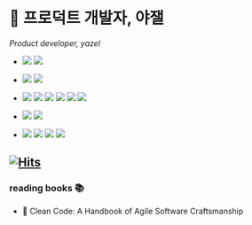 # 🌹 프로덕트 개발자, 야잴
_Product developer, yazel_



- <img src="https://img.shields.io/badge/React-61DAFB?style=flat-square&logo=React&logoColor=white"/> <img src="https://img.shields.io/badge/Next-000000?style=flat-square&logo=Next.js&logoColor=white"/>  

- <img src="https://img.shields.io/badge/JS-F7DF1E?style=flat-square&logo=Javascript&logoColor=black"/> <img src="https://img.shields.io/badge/TS-3178C6?style=flat-square&logo=TypeScript&logoColor=white"/>

- <img src="https://img.shields.io/badge/Redux-764ABC?style=flat-square&logo=Redux&logoColor=white"/> <img src="https://img.shields.io/badge/ReduxSaga-999999?style=flat-square&logo=Redux-Saga&logoColor=white"/> <img src="https://img.shields.io/badge/ReactQuery-FF4154?style=flat-square&logo=React Query&logoColor=white"/> <img src="https://img.shields.io/badge/Storybook-FF4785?style=flat-square&logo=Storybook&logoColor=white"/> <img src="https://img.shields.io/badge/Jest-C21325?style=flat-square&logo=Jest&logoColor=white"/> <img src="https://img.shields.io/badge/Cypress-17202C?style=flat-square&logo=Cypress&logoColor=white"/>

- <img src="https://img.shields.io/badge/npm-CB3837?style=flat-square&logo=npm&logoColor=white"/> <img src="https://img.shields.io/badge/Yarn2-2C8EBB?style=flat-square&logo=Yarn&logoColor=white"/> 

- <img src="https://img.shields.io/badge/VSCode-007ACC?style=flat-square&logo=Visual Studio Code&logoColor=white"/> <img src="https://img.shields.io/badge/Slack-4A154B?style=flat-square&logo=Slack&logoColor=white"/> <img src="https://img.shields.io/badge/Notion-000000?style=flat-square&logo=Notion&logoColor=white"/> <img src="https://img.shields.io/badge/Jira-0052CC?style=flat-square&logo=Jira&logoColor=white"/>


[![Hits](https://hits.seeyoufarm.com/api/count/incr/badge.svg?url=https%3A%2F%2Fgithub.com%2F99yazel&count_bg=%23929292&title_bg=%23000000&icon=github.svg&icon_color=%23E7E7E7&title=99yazel&edge_flat=false)](https://hits.seeyoufarm.com)
---

### reading books 📚
- 📔 Clean Code: A Handbook of Agile Software Craftsmanship
